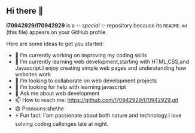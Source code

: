 ## Hi there 👋


**l70942929/l70942929** is a ✨ _special_ ✨ repository because its `README.md` (this file) appears on your GitHub profile.

Here are some ideas to get you started:

- 🔭 I’m currently working on  improving my coding skills 
- 🌱 I’m currently learning web development,starting with HTML,CSS,and Javascript.I enjoy creating simple web pages and understanding how websites work
- 👯 I’m looking to collaborate on web development projects
- 🤔 I’m looking for help with learning javascript
- 💬 Ask me about web development
- 📫 How to reach me: https://github.com/l70942929/l70942929.git
- 😄 Pronouns:she\he
- ⚡ Fun fact: I'am passionate about both nature and technology.I love solving coding callenges late at night.

